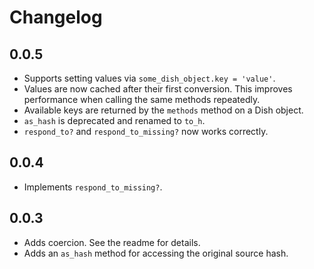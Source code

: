 # Changelog

## 0.0.5

* Supports setting values via `some_dish_object.key = 'value'`.
* Values are now cached after their first conversion. This improves performance when calling the same methods repeatedly.
* Available keys are returned by the `methods` method on a Dish object.
* `as_hash` is deprecated and renamed to `to_h`.
* `respond_to?` and `respond_to_missing?` now works correctly.

## 0.0.4

* Implements `respond_to_missing?`.

## 0.0.3

* Adds coercion. See the readme for details.
* Adds an `as_hash` method for accessing the original source hash.